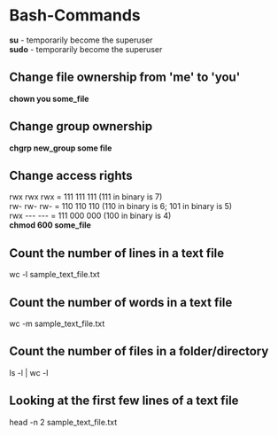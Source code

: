 # Bash-Commands
**su** - temporarily become the superuser
</br>
**sudo** - temporarily become the superuser
</br>
## Change file ownership from 'me' to 'you' 
**chown you some_file** 
</br>
## Change group ownership
**chgrp new_group some file** 
</br>
## Change access rights
rwx rwx rwx = 111 111 111 (111 in binary is 7)
</br>
rw- rw- rw- = 110 110 110 (110 in binary is 6; 101 in binary is 5)
</br>
rwx --- --- = 111 000 000 (100 in binary is 4)
</br>
**chmod 600 some_file**
</br>
## Count the number of lines in a text file
wc -l sample_text_file.txt 
</br>
## Count the number of words in a text file
wc -m sample_text_file.txt
</br>
## Count the number of files in a folder/directory
ls -l <folder> | wc -l
 </br>
 ## Looking at the first few lines of a text file
 head -n 2 sample_text_file.txt
 </br>
 

